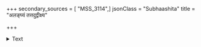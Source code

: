 +++
secondary_sources = [ "MSS_3114",]
jsonClass = "Subhaashita"
title = "अलङ्घ्यं तत्तदुद्वीक्ष्य"

+++

<details><summary>Text</summary>

अलङ्घ्यं तत्तदुद्वीक्ष्य यद्यदुच्चैर्महीभृताम्।  
प्रियतां ज्यायसीं मा गान् महतां केन तुङ्गता॥
</details>
